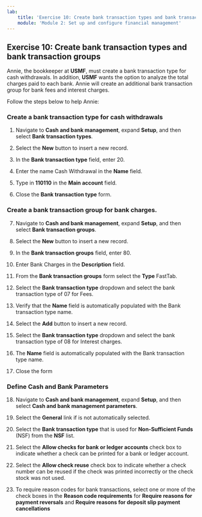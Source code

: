 ```yaml
---
lab:
    title: 'Exercise 10: Create bank transaction types and bank transaction groups'
    module: 'Module 2: Set up and configure financial management'
---
```


## Exercise 10: Create bank transaction types and bank transaction groups

Annie, the bookkeeper at **USMF**, must create a bank transaction type for cash withdrawals. In addition, **USMF** wants the option to analyze the total charges paid to each bank. Annie will create an additional bank transaction group for bank fees and interest charges.

Follow the steps below to help Annie:

### Create a bank transaction type for cash withdrawals

1. Navigate to **Cash and bank management**, expand **Setup**, and then select **Bank transaction types**.

2. Select the **New** button to insert a new record.

3. In the **Bank transaction type** field, enter 20.

4. Enter the name Cash Withdrawal in the **Name** field.

5. Type in **110110** in the **Main account** field.


6. Close the **Bank transaction type** form.


### Create a bank transaction group for bank charges.

7. Navigate to **Cash and bank management**, expand **Setup**, and then select **Bank transaction groups**.

8. Select the **New** button to insert a new record.

9. In the **Bank transaction groups** field, enter 80.

10. Enter Bank Charges in the **Description** field.


11. From the **Bank transaction groups** form select the **Type** FastTab.


12. Select the **Bank transaction type** dropdown and select the bank transaction type of 07 for Fees. 

13. Verify that the **Name** field is automatically populated with the Bank transaction type name.

14. Select the **Add** button to insert a new record.

15. Select the **Bank transaction type** dropdown and select the bank transaction type of 08 for Interest charges. 

16. The **Name** field is automatically populated with the Bank transaction type name.


17. Close the form


### Define Cash and Bank Parameters

18. Navigate to **Cash and bank management**, expand **Setup**, and then select **Cash and bank management parameters**.

19. Select the **General** link if is not automatically selected.

20. Select the **Bank transaction type** that is used for **Non-Sufficient Funds** (NSF) from the **NSF** list.

21. Select the **Allow checks for bank or ledger accounts** check box to indicate whether a check can be printed for a bank or ledger account.

22. Select the **Allow check reuse** check box to indicate whether a check number can be reused if the check was printed incorrectly or the check stock was not used.

23. To require reason codes for bank transactions, select one or more of the check boxes in the **Reason code requirements** for **Require reasons for payment reversals** and **Require reasons for deposit slip payment cancellations**

